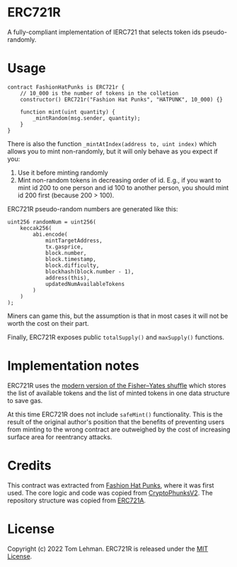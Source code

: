 # ERC721R

A fully-compliant implementation of IERC721 that selects token ids pseudo-randomly.

# Usage

```solidity
contract FashionHatPunks is ERC721r {
    // 10_000 is the number of tokens in the colletion
    constructor() ERC721r("Fashion Hat Punks", "HATPUNK", 10_000) {}
    
    function mint(uint quantity) {
        _mintRandom(msg.sender, quantity);
    }
}
```

There is also the function `_mintAtIndex(address to, uint index)` which allows you to mint non-randomly, but it will only behave as you expect if you:

1. Use it before minting randomly
2. Mint non-random tokens in decreasing order of id. E.g., if you want to mint id 200 to one person and id 100 to another person, you should mint id 200 first (because 200 > 100).

ERC721R pseudo-random numbers are generated like this:

```solidity
uint256 randomNum = uint256(
    keccak256(
        abi.encode(
            mintTargetAddress,
            tx.gasprice,
            block.number,
            block.timestamp,
            block.difficulty,
            blockhash(block.number - 1),
            address(this),
            updatedNumAvailableTokens
        )
    )
);
```

Miners can game this, but the assumption is that in most cases it will not be worth the cost on their part.

Finally, ERC721R exposes public `totalSupply()` and `maxSupply()` functions.

# Implementation notes

ERC721R uses the [modern version of the Fisher–Yates shuffle](https://en.wikipedia.org/wiki/Fisher%E2%80%93Yates_shuffle#The_modern_algorithm) which stores the list of available tokens and the list of minted tokens in one data structure to save gas.

At this time ERC721R does not include `safeMint()` functionality. This is the result of the original author's position that the benefits of preventing users from minting to the wrong contract are outweighed by the cost of increasing surface area for reentrancy attacks.


# Credits

This contract was extracted from [Fashion Hat Punks](https://etherscan.io/address/0x1febcd663f11e2654f3f02f261bee477eeff73cd#code), where it was first used. The core logic and code was copied from [CryptoPhunksV2](https://etherscan.io/address/0xf07468eAd8cf26c752C676E43C814FEe9c8CF402#code). The repository structure was copied from [ERC721A](https://github.com/chiru-labs/ERC721A).

# License

Copyright (c) 2022 Tom Lehman. ERC721R is released under the [MIT License](https://opensource.org/licenses/MIT).